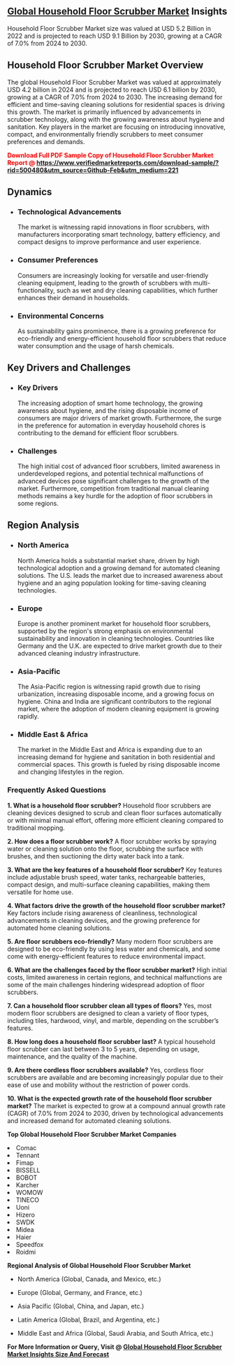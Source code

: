 <h2><a href="https://www.verifiedmarketreports.com/download-sample/?rid=500480&amp;utm_source=Github&amp;utm_medium=221" target="_blank">Global Household Floor Scrubber Market</a> Insights</h2><p>Household Floor Scrubber Market size was valued at USD 5.2 Billion in 2022 and is projected to reach USD 9.1 Billion by 2030, growing at a CAGR of 7.0% from 2024 to 2030.</p><p><h2>Household Floor Scrubber Market Overview</h2> <p>The global Household Floor Scrubber Market was valued at approximately USD 4.2 billion in 2024 and is projected to reach USD 6.1 billion by 2030, growing at a CAGR of 7.0% from 2024 to 2030. The increasing demand for efficient and time-saving cleaning solutions for residential spaces is driving this growth. The market is primarily influenced by advancements in scrubber technology, along with the growing awareness about hygiene and sanitation. Key players in the market are focusing on introducing innovative, compact, and environmentally friendly scrubbers to meet consumer preferences and demands.</p> <p><strong><p><span class=""><span style="color: #ff0000;"><strong>Download Full PDF Sample Copy of Household Floor Scrubber Market Report</strong> @ </span><a href="https://www.verifiedmarketreports.com/download-sample/?rid=500480&amp;utm_source=Github-Feb&amp;utm_medium=221" target="_blank">https://www.verifiedmarketreports.com/download-sample/?rid=500480&amp;utm_source=Github-Feb&amp;utm_medium=221</a></span></p></strong></p> <h2>Dynamics</h2> <ul> <li><h3>Technological Advancements</h3> The market is witnessing rapid innovations in floor scrubbers, with manufacturers incorporating smart technology, battery efficiency, and compact designs to improve performance and user experience.</li> <li><h3>Consumer Preferences</h3> Consumers are increasingly looking for versatile and user-friendly cleaning equipment, leading to the growth of scrubbers with multi-functionality, such as wet and dry cleaning capabilities, which further enhances their demand in households.</li> <li><h3>Environmental Concerns</h3> As sustainability gains prominence, there is a growing preference for eco-friendly and energy-efficient household floor scrubbers that reduce water consumption and the usage of harsh chemicals.</li> </ul> <h2>Key Drivers and Challenges</h2> <ul> <li><h3>Key Drivers</h3> The increasing adoption of smart home technology, the growing awareness about hygiene, and the rising disposable income of consumers are major drivers of market growth. Furthermore, the surge in the preference for automation in everyday household chores is contributing to the demand for efficient floor scrubbers.</li> <li><h3>Challenges</h3> The high initial cost of advanced floor scrubbers, limited awareness in underdeveloped regions, and potential technical malfunctions of advanced devices pose significant challenges to the growth of the market. Furthermore, competition from traditional manual cleaning methods remains a key hurdle for the adoption of floor scrubbers in some regions.</li> </ul> <h2>Region Analysis</h2> <ul> <li><h3>North America</h3> North America holds a substantial market share, driven by high technological adoption and a growing demand for automated cleaning solutions. The U.S. leads the market due to increased awareness about hygiene and an aging population looking for time-saving cleaning technologies.</li> <li><h3>Europe</h3> Europe is another prominent market for household floor scrubbers, supported by the region's strong emphasis on environmental sustainability and innovation in cleaning technologies. Countries like Germany and the U.K. are expected to drive market growth due to their advanced cleaning industry infrastructure.</li> <li><h3>Asia-Pacific</h3> The Asia-Pacific region is witnessing rapid growth due to rising urbanization, increasing disposable income, and a growing focus on hygiene. China and India are significant contributors to the regional market, where the adoption of modern cleaning equipment is growing rapidly.</li> <li><h3>Middle East & Africa</h3> The market in the Middle East and Africa is expanding due to an increasing demand for hygiene and sanitation in both residential and commercial spaces. This growth is fueled by rising disposable income and changing lifestyles in the region.</li> </ul> <h3>Frequently Asked Questions</h3> <p><strong>1. What is a household floor scrubber?</strong> Household floor scrubbers are cleaning devices designed to scrub and clean floor surfaces automatically or with minimal manual effort, offering more efficient cleaning compared to traditional mopping.</p> <p><strong>2. How does a floor scrubber work?</strong> A floor scrubber works by spraying water or cleaning solution onto the floor, scrubbing the surface with brushes, and then suctioning the dirty water back into a tank.</p> <p><strong>3. What are the key features of a household floor scrubber?</strong> Key features include adjustable brush speed, water tanks, rechargeable batteries, compact design, and multi-surface cleaning capabilities, making them versatile for home use.</p> <p><strong>4. What factors drive the growth of the household floor scrubber market?</strong> Key factors include rising awareness of cleanliness, technological advancements in cleaning devices, and the growing preference for automated home cleaning solutions.</p> <p><strong>5. Are floor scrubbers eco-friendly?</strong> Many modern floor scrubbers are designed to be eco-friendly by using less water and chemicals, and some come with energy-efficient features to reduce environmental impact.</p> <p><strong>6. What are the challenges faced by the floor scrubber market?</strong> High initial costs, limited awareness in certain regions, and technical malfunctions are some of the main challenges hindering widespread adoption of floor scrubbers.</p> <p><strong>7. Can a household floor scrubber clean all types of floors?</strong> Yes, most modern floor scrubbers are designed to clean a variety of floor types, including tiles, hardwood, vinyl, and marble, depending on the scrubber’s features.</p> <p><strong>8. How long does a household floor scrubber last?</strong> A typical household floor scrubber can last between 3 to 5 years, depending on usage, maintenance, and the quality of the machine.</p> <p><strong>9. Are there cordless floor scrubbers available?</strong> Yes, cordless floor scrubbers are available and are becoming increasingly popular due to their ease of use and mobility without the restriction of power cords.</p> <p><strong>10. What is the expected growth rate of the household floor scrubber market?</strong> The market is expected to grow at a compound annual growth rate (CAGR) of 7.0% from 2024 to 2030, driven by technological advancements and increased demand for automated cleaning solutions.</p> </p><p><strong>Top Global Household Floor Scrubber Market Companies</strong></p><div data-test-id=""><p><li>Comac</li><li> Tennant</li><li> Fimap</li><li> BISSELL</li><li> BOBOT</li><li> Karcher</li><li> WOMOW</li><li> TINECO</li><li> Uoni</li><li> Hizero</li><li> SWDK</li><li> Midea</li><li> Haier</li><li> Speedfox</li><li> Roidmi</li></p><div><strong>Regional Analysis of&nbsp;Global Household Floor Scrubber Market</strong></div><ul><li dir="ltr"><p dir="ltr">North America&nbsp;(Global, Canada, and Mexico, etc.)</p></li><li dir="ltr"><p dir="ltr">Europe (Global, Germany, and France, etc.)</p></li><li dir="ltr"><p dir="ltr">Asia Pacific&nbsp;(Global, China, and Japan, etc.)</p></li><li dir="ltr"><p dir="ltr">Latin America&nbsp;(Global, Brazil, and Argentina, etc.)</p></li><li dir="ltr">Middle East and Africa&nbsp;(Global, Saudi Arabia, and South Africa, etc.)</li></ul><p><strong>For More Information or Query, Visit @&nbsp;</strong><strong><a href="https://www.verifiedmarketreports.com/product/household-floor-scrubber-market/?utm_source=Github&amp;utm_medium=221" target="_blank">Global Household Floor Scrubber Market Insights Size And Forecast</a></strong></p></div>
